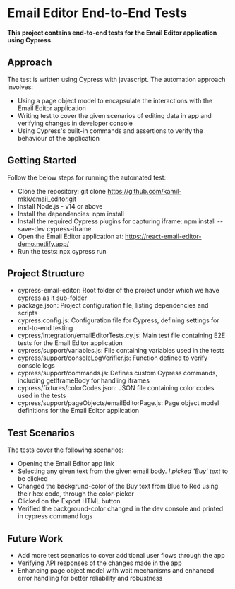 # Email Editor End-to-End Tests

**This project contains end-to-end tests for the Email Editor application using Cypress.**

## Approach

The test is written using Cypress with javascript. The automation approach involves:

* Using a page object model to encapsulate the interactions with the Email Editor application
* Writing test to cover the given scenarios of editing data in app and verifying changes in developer console 
* Using Cypress's built-in commands and assertions to verify the behaviour of the application

## Getting Started

Follow the below steps for running the automated test:

* Clone the repository: git clone https://github.com/kamil-mkk/email_editor.git
* Install Node.js - v14 or above
* Install the dependencies: npm install
* Install the required Cypress plugins for capturing iframe: npm install --save-dev cypress-iframe
* Open the Email Editor application at: https://react-email-editor-demo.netlify.app/
* Run the tests: npx cypress run

## Project Structure

* cypress-email-editor: Root folder of the project under which we have cypress as it sub-folder
* package.json: Project configuration file, listing dependencies and scripts
* cypress.config.js: Configuration file for Cypress, defining settings for end-to-end testing
* cypress/integration/emailEditorTests.cy.js: Main test file containing E2E tests for the Email Editor application
* cypress/support/variables.js: File containing variables used in the tests
* cypress/support/consoleLogVerifier.js: Function defined to verify console logs
* cypress/support/commands.js: Defines custom Cypress commands, including getIframeBody for handling iframes
* cypress/fixtures/colorCodes.json: JSON file containing color codes used in the tests
* cypress/support/pageObjects/emailEditorPage.js: Page object model definitions for the Email Editor application

## Test Scenarios

The tests cover the following scenarios:

* Opening the Email Editor app link
* Selecting any given text from the given email body. *I picked 'Buy' text* to be clicked
* Changed the backgrund-color of the Buy text from Blue to Red using their hex code, through the color-picker
* Clicked on the Export HTML button
* Verified the background-color changed in the dev console and printed in cypress command logs

## Future Work

* Add more test scenarios to cover additional user flows through the app
* Verifying API responses of the changes made in the app
* Enhancing page object model with wait mechanisms and enhanced error handling for better reliability and robustness
